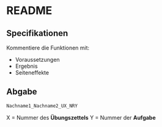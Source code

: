 # README

## Specifikationen

Kommentiere die Funktionen mit:

- Voraussetzungen
- Ergebnis
- Seiteneffekte

## Abgabe

```markdown
Nachname1_Nachname2_UX_NRY
```

X = Nummer des **Übungszettels**
Y = Nummer der **Aufgabe**
